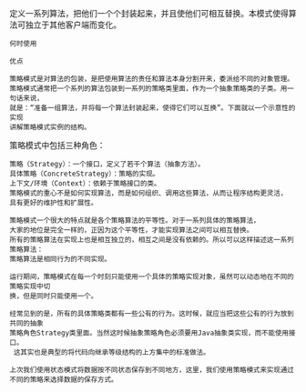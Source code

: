  定义一系列算法，把他们一个个封装起来，并且使他们可相互替换。本模式使得算法可独立于其他客户端而变化。

    何时使用

    优点

    策略模式是对算法的包装，是把使用算法的责任和算法本身分割开来，委派给不同的对象管理。
    策略模式通常把一个系列的算法包装到一系列的策略类里面，作为一个抽象策略类的子类。用一句话来说，
    就是：“准备一组算法，并将每一个算法封装起来，使得它们可以互换”。下面就以一个示意性的实现
    讲解策略模式实例的结构。

策略模式中包括三种角色：

    策略（Strategy）：一个接口，定义了若干个算法（抽象方法）。
    具体策略（ConcreteStrategy）：策略的实现。
    上下文/环境（Context）：依赖于策略接口的类。
    策略模式的重心不是如何实现算法，而是如何组织、调用这些算法，从而让程序结构更灵活，
    具有更好的维护性和扩展性。

    策略模式一个很大的特点就是各个策略算法的平等性。对于一系列具体的策略算法，
    大家的地位是完全一样的，正因为这个平等性，才能实现算法之间可以相互替换。
    所有的策略算法在实现上也是相互独立的，相互之间是没有依赖的。所以可以这样描述这一系列策略算法：
    策略算法是相同行为的不同实现。

    运行期间，策略模式在每一个时刻只能使用一个具体的策略实现对象，虽然可以动态地在不同的策略实现中切
    换，但是同时只能使用一个。

    经常见到的是，所有的具体策略类都有一些公有的行为。这时候，就应当把这些公有的行为放到共同的抽象
    策略角色Strategy类里面。当然这时候抽象策略角色必须要用Java抽象类实现，而不能使用接口。
     这其实也是典型的将代码向继承等级结构的上方集中的标准做法。

    上次我们使用状态模式将数据按不同状态保存到不同地方，这里，我们使用策略模式来实现通过不同的策略来选择数据的保存方式。